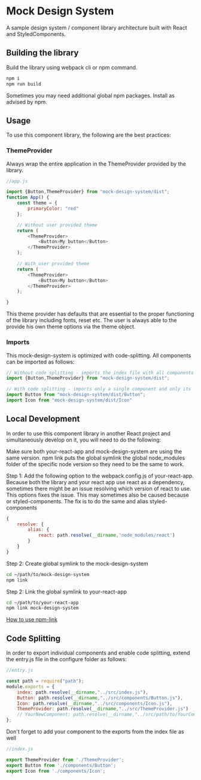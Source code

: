 # Mock Design System
A sample design system / component library architecture built with React and StyledComponents. 

## Building the library
Build the library using webpack cli or npm command.
```bash 
npm i
npm run build
``` 
Sometimes you may need additional global npm packages. Install as advised by npm.


## Usage
To use this component library, the following are the best practices:

### ThemeProvider
Always wrap the entire application in the ThemeProvider provided by the library.
```js
//app.js

import {Button,ThemeProvider} from "mock-design-system/dist";
function App() {
    const theme = {
        primaryColor: "red"
    };

    // Without user provided theme
    return (
        <ThemeProvider>
            <Button>My button</Button>
        </ThemeProvider>
    );

    // With user provided theme
    return (
        <ThemeProvider>
            <Button>My button</Button>
        </ThemeProvider>
    );

}
```
This theme provider has defaults that are essential to the proper functioning of the library including
fonts, reset etc. The user is always able to the provide his own theme options via the theme object.

### Imports
This mock-design-system is optimized with code-splitting. All components can be imported as follows:
```js
// Without code splitting - imports the index file with all components and deconstructs
import {Button,ThemeProvider} from "mock-design-system/dist";

// With code splitting - imports only a single component and only its  dependencies
import Button from "mock-design-system/dist/Button";
import Icon from "mock-design-system/dist/Icon"
```

## Local Development
In order to use this component library in another React project and simultaneously develop on it, 
you will need to do the following:

Make sure both your-react-app and mock-design-system are using the same version. npm link
puts the global symlink the global node_modules folder of the specific node version so they need
to be the same to work.

Step 1: Add the following option to the webpack.config.js of your-react-app.
Because both the library and your react app use react as a dependency, sometimes there might be an
issue resolving which version of react to use. This options fixes the issue. This may sometimes also be
caused because or styled-components. The fix is to do the same and alias styled-components

```js
{
    resolve: {
        alias: {
            react: path.resolve(__dirname,'node_modules/react')
        }
    } 
}
```

Step 2: Create global symlink to the mock-design-system
```bash 
cd ~/path/to/mock-design-system
npm link
``` 

Step 2: Link the global symlink to your-react-app
```bash 
cd ~/path/to/your-react-app
npm link mock-design-system
``` 

[How to use npm-link](https://medium.com/dailyjs/how-to-use-npm-link-7375b6219557)

## Code Splitting
In order to export individual components and enable code splitting,
extend the entry.js file in the configure folder as follows:

```js
//entry.js 

const path = require("path");
module.exports = {
    index: path.resolve(__dirname,"../src/index.js"),
    Button: path.resolve(__dirname,"../src/components/Button.js"),
    Icon: path.resolve(__dirname,"../src/components/Icon.js"),
    ThemeProvider: path.resolve(__dirname,"../src/ThemeProvider.js")
    // YourNewComponent: path.resolve(__dirname,"../src/path/to/YourComponent.js")
};
```

Don't forget to add your component to the exports from the index file as well

```js
//index.js

export ThemeProvider from './ThemeProvider';
export Button from './components/Button';
export Icon from './components/Icon';
```




